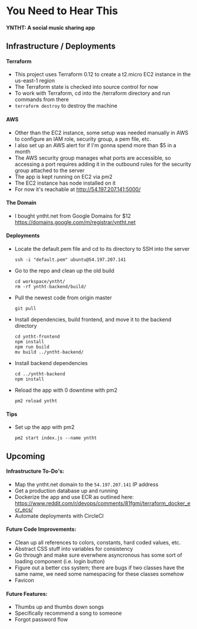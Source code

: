 # You Need to Hear This
#### YNTHT: A social music sharing app

## Infrastructure / Deployments

#### Terraform
- This project uses Terraform 0.12 to create a t2.micro EC2 instance in the us-east-1 region
- The Terraform state is checked into source control for now
- To work with Terraform, cd into the /terraform directory and run commands from there
- `terraform destroy` to destroy the machine

#### AWS
- Other than the EC2 instance, some setup was needed manually in AWS to configure an IAM role, security group, a pem file, etc.
- I also set up an AWS alert for if I'm gonna spend more than $5 in a month
- The AWS security group manages what ports are accessible, so accessing a port requires adding it in the outbound rules for the security group attached to the server
- The app is kept running on EC2 via pm2
- The EC2 instance has node installed on it
- For now it's reachable at http://54.197.207.141:5000/

#### The Domain
- I bought yntht.net from Google Domains for $12 https://domains.google.com/m/registrar/yntht.net

#### Deployments
- Locate the default.pem file and cd to its directory to SSH into the server
  ```
  ssh -i "default.pem" ubuntu@54.197.207.141
  ```
- Go to the repo and clean up the old build
  ```
  cd workspace/yntht/
  rm -rf yntht-backend/build/
  ```
- Pull the newest code from origin master
  ```
  git pull
  ```
- Install dependencies, build frontend, and move it to the backend directory
  ```
  cd yntht-frontend
  npm install
  npm run build
  mv build ../yntht-backend/
  ```
- Install backend dependencies
  ```
  cd ../yntht-backend
  npm install
  ```
- Reload the app with 0 downtime with pm2
  ```
  pm2 reload yntht
  ```

#### Tips
- Set up the app with pm2
  ```
  pm2 start index.js --name yntht
  ```

## Upcoming

#### Infrastructure To-Do's:
- Map the yntht.net domain to the `54.197.207.141` IP address
- Get a production database up and running
- Dockerize the app and use ECR as outlined here: https://www.reddit.com/r/devops/comments/81fgmi/terraform_docker_ecr_ecs/
- Automate deployments with CircleCI

#### Future Code Improvements:
- Clean up all references to colors, constants, hard coded values, etc.
- Abstract CSS stuff into variables for consistency
- Go through and make sure everwhere asyncronous has some sort of loading component (i.e. login button)
- Figure out a better css system; there are bugs if two classes have the same name, we need some namespacing for these classes somehow
- Favicon

#### Future Features:
- Thumbs up and thumbs down songs
- Specifically recommend a song to someone
- Forgot password flow
